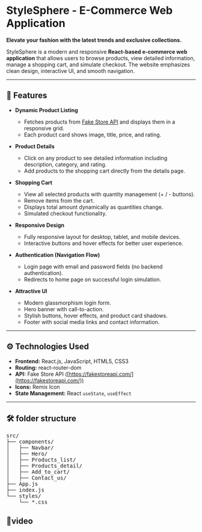 # StyleSphere - E-Commerce Web Application

**Elevate your fashion with the latest trends and exclusive collections.**

StyleSphere is a modern and responsive **React-based e-commerce web application** that allows users to browse products, view detailed information, manage a shopping cart, and simulate checkout. The website emphasizes clean design, interactive UI, and smooth navigation.

---

## 🌟 Features

- **Dynamic Product Listing**
  - Fetches products from [Fake Store API](https://fakestoreapi.com/) and displays them in a responsive grid.
  - Each product card shows image, title, price, and rating.

- **Product Details**
  - Click on any product to see detailed information including description, category, and rating.
  - Add products to the shopping cart directly from the details page.

- **Shopping Cart**
  - View all selected products with quantity management (+ / - buttons).
  - Remove items from the cart.
  - Displays total amount dynamically as quantities change.
  - Simulated checkout functionality.

- **Responsive Design**
  - Fully responsive layout for desktop, tablet, and mobile devices.
  - Interactive buttons and hover effects for better user experience.

- **Authentication (Navigation Flow)**
  - Login page with email and password fields (no backend authentication).
  - Redirects to home page on successful login simulation.

- **Attractive UI**
  - Modern glassmorphism login form.
  - Hero banner with call-to-action.
  - Stylish buttons, hover effects, and product card shadows.
  - Footer with social media links and contact information.

---


## ⚙️ Technologies Used

- **Frontend:** React.js, JavaScript, HTML5, CSS3  
- **Routing:** react-router-dom  
- **API:** Fake Store API ([https://fakestoreapi.com/](https://fakestoreapi.com/))  
- **Icons:** Remix Icon  
- **State Management:** React `useState`, `useEffect`  

---


## 🛠 folder structure
<pre>src/
├── components/
│   ├── Navbar/
│   ├── Hero/
│   ├── Products_list/
│   ├── Products_detail/
│   ├── Add_to_cart/
│   ├── Contact_us/
├── App.js
├── index.js
└── styles/
    └── *.css</pre>


## 🎥video
